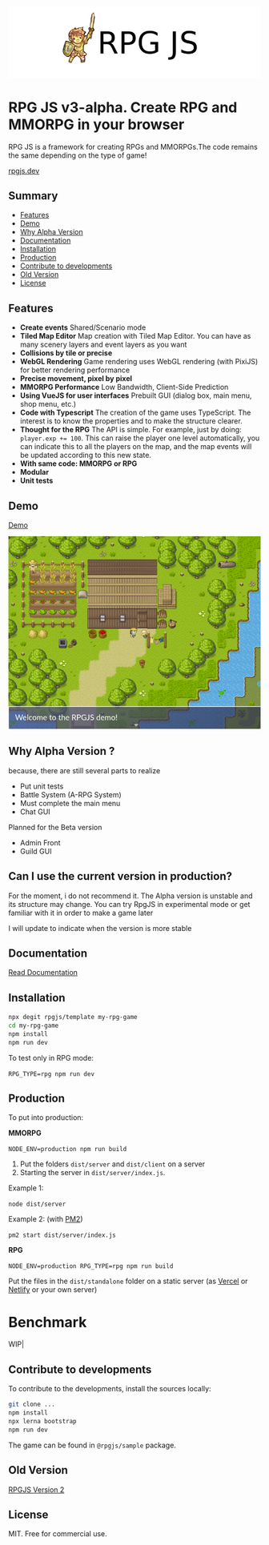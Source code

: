 ![Header icon](/docs/header.png)

# RPG JS v3-alpha. Create RPG and MMORPG in your browser

RPG JS is a framework for creating RPGs and MMORPGs.The code remains the same depending on the type of game!

[rpgjs.dev](https://rpgjs.dev)

## Summary

* [Features](#features)
* [Demo](#demo)
* [Why Alpha Version](#why-alpha-version-)
* [Documentation](#documentation)
* [Installation](#installation)
* [Production](#production)
* [Contribute to developments](#contribute-to-developments)
* [Old Version](#old-version)
* [License](#license)

## Features

* **Create events** Shared/Scenario mode
* **Tiled Map Editor** Map creation with Tiled Map Editor. You can have as many scenery layers and event layers as you want
* **Collisions by tile or precise**
* **WebGL Rendering** Game rendering uses WebGL rendering (with PixiJS) for better rendering performance
* **Precise movement, pixel by pixel**
* **MMORPG Performance** Low Bandwidth, Client-Side Prediction
* **Using VueJS for user interfaces**  Prebuilt GUI (dialog box, main menu, shop menu, etc.)
* **Code with Typescript** The creation of the game uses TypeScript. The interest is to know the properties and to make the structure clearer.
* **Thought for the RPG** The API is simple. For example, just by doing: `player.exp += 100`. This can raise the player one level automatically, you can indicate this to all the players on the map, and the map events will be updated according to this new state.
* **With same code: MMORPG or RPG**
* **Modular**
* **Unit tests**

## Demo 

[Demo](https://rpgjs.dev)

![Demo](/docs/demo.png)

## Why Alpha Version ?

because, there are still several parts to realize

* Put unit tests
* Battle System (A-RPG System)
* Must complete the main menu
* Chat GUI

Planned for the Beta version

* Admin Front
* Guild GUI

## Can I use the current version in production?

For the moment, i do not recommend it. The Alpha version is unstable and its structure may change. You can try RpgJS in experimental mode or get familiar with it in order to make a game later

I will update to indicate when the version is more stable 

## Documentation 

[Read Documentation](https://docs.rpgjs.dev/guide/get-started.html)

## Installation 

```bash
npx degit rpgjs/template my-rpg-game
cd my-rpg-game
npm install
npm run dev
```

To test only in RPG mode:

`RPG_TYPE=rpg npm run dev`

## Production

To put into production:

**MMORPG**

`NODE_ENV=production npm run build`

1. Put the folders `dist/server` and `dist/client` on a server
2. Starting the server in `dist/server/index.js`.

Example 1:

`node dist/server`

Example 2: (with [PM2](https://pm2.keymetrics.io))

`pm2 start dist/server/index.js`

**RPG**

`NODE_ENV=production RPG_TYPE=rpg npm run build`

Put the files in the `dist/standalone` folder on a static server (as [Vercel](https://vercel.com) or [Netlify](https://www.netlify.com) or your own server)

# Benchmark

WIP|

## Contribute to developments

To contribute to the developments, install the sources locally:

```bash
git clone ...
npm install
npx lerna bootstrap
npm run dev
```

The game can be found in `@rpgjs/sample` package.

## Old Version

[RPGJS Version 2](https://v2.rpgjs.dev)

## License

MIT. Free for commercial use.